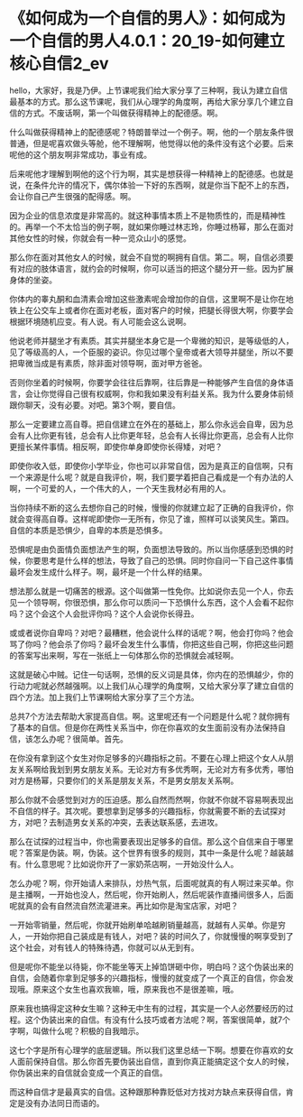 # 《如何成为一个自信的男人》：如何成为一个自信的男人4.0.1：20_19-如何建立核心自信2_ev

hello，大家好，我是乃伊。上节课呢我们给大家分享了三种啊，我认为建立自信最基本的方式。那么这节课呢，我们从心理学的角度啊，再给大家分享几个建立自信的方式。不废话啊，第一个叫做获得精神上的配德感。啊。

什么叫做获得精神上的配德感呢？特朗普举过一个例子。啊，他的一个朋友条件很普通，但是呢喜欢做头等舱，他不理解啊，他觉得以他的条件没有这个必要。后来呢他的这个朋友啊非常成功，事业有成。

后来呢他才理解到啊他的这个行为啊，其实是想获得一种精神上的配德感。也就是说，在条件允许的情况下，偶尔体验一下好的东西啊，就是你当下配不上的东西，会让你自己产生很强的配得感。啊。

因为企业的信息浓度是非常高的。就这种事情本质上不是物质性的，而是精神性的。再举一个不太恰当的例子啊，就如果你睡过林志玲，你睡过杨幂，那么在面对其他女性的时候，你就会有一种一览众山小的感觉。

那么你在面对其他女人的时候，就会不自觉的啊拥有自信。第二。啊，自信必须要有对应的肢体语言，就约会的时候啊，你可以适当的把这个腿分开一些。因为扩展身体的坐姿。

你体内的睾丸酮和血清素会增加这些激素呢会增加你的自信，这里啊不是让你在地铁上在公交车上或者你在面对老板，面对客户的时候，把腿长得很大啊，你要学会根据环境随机应变。有人说。有人可能会这么说啊。

他说老师并腿坐才有素质。其实并腿坐本身它是一个卑微的知识，是等级低的人，见了等级高的人，一个臣服的姿识。你见过哪个皇帝或者大领导并腿坐，所以不要把卑微当成是有素质，除非面对领导啊，面对甲方爸爸。

否则你坐着的时候啊，你要学会往往后靠啊，往后靠是一种能够产生自信的身体语言，会让你觉得自己很有权威啊，你和我如果没有利益关系。我为什么要身体前倾跟你聊天，没有必要。对吧。第3个啊，要自信。

那么一定要建立高自尊。把自信建立在外在的基础上，那么你永远会自卑，因为总会有人比你更有钱，总会有人比你更年轻，总会有人长得比你更高，总会有人比你更擅长某件事情。相反啊，即使你单身即使你长得矮，对吧？

即使你收入低，即使你小学毕业，你也可以非常自信，因为是真正的自信啊，只有一个来源是什么呢？就是自我评价，啊，我们要学着把自己看成是一个有办法的人啊，一个可爱的人，一个伟大的人，一个天生我材必有用的人。

当你持续不断的这么去想你自己的时候，慢慢的你就建立起了正确的自我评价，你就会变得高自尊。这样呢即使你一无所有，你见了谁，照样可以谈笑风生。第四。自信的本质是恐惧少，自卑的本质是恐惧多。

恐惧呢是由负面情负面想法产生的啊，负面想法导致的。所以当你感感到恐惧的时候，你要思考是什么样的想法，导致了自己的恐惧。同时你自问一下自己这件事情最坏会发生成什么样子。啊，最坏是一个什么样的结果。

想法那么就是一切痛苦的根源。这个叫做第一性免你。比如说你去见一个人，你去见一个领导啊，你很恐惧，那么你可以质问一下恐惧什么东西，这个人会看不起你吗？这个会这个人会批评你吗？这个人会说你长得丑。

或或者说你自卑吗？对吧？最糟糕，他会说什么样的话呢？啊，他会打你吗？他会骂了你吗？他会杀了你吗？最坏会发生什么事情，你把这些自己啊，你把这些问题的答案写出来啊，写在一张纸上一句体那么你的恐惧就会减轻啊。

这就是破心中贼。记住一句话啊，恐惧的反义词是具体，你内在的恐惧越少，你的行动力呢就必然越强啊。以上我们从心理学的角度啊，又给大家分享了建立自信的四个方法。加上我们上节课啊给大家分享了三个方法。

总共7个方法去帮助大家提高自信。啊。这里呢还有一个问题是什么呢？就你拥有了基本的自信。但是你在两性关系当中，你在你喜欢的女生面前没有办法保持自信，该怎么办呢？很简单。首先。

在你没有拿到这个女生对你足够多的兴趣指标之前。不要在心理上把这个女人从朋友关系啊给我划到男女朋友关系。无论对方有多优秀啊，无论对方有多优秀，哪怕对方是杨幂，只要你们的关系是朋友关系，不是男女朋友关系啊。

那么你就不会感觉到对方的压迫感。那么自然而然啊，你就不你就不容易啊表现出不自信的样子。其次呢。要想拿到足够多的兴趣指标，你就需要不断的去试探对方，对吧？去制造男女关系的冲突，去表达联系感，去进攻。

那么在试探的过程当中，你也需要表现出足够多的自信。那么这个自信来自于哪里呢？答案是伪装。啊，伪装。这个世界有很多的规则，其中一条是什么呢？越装越有。什么意思呢？比如说你开了一家奶茶店啊，一开始没什么人。

怎么办呢？啊，你开始请人来排队，炒热气氛，后面呢就真的有人啊过来买单。你是主播啊，一开始也没人，然后呢，你开始刷人，然后呢装作直播间很多人，后面呢就真的会有自然流自然流灌进来。再比如你是淘宝店家，对吧？

一开始零销量，然后呢，你就开始刷单哈越刷销量越高，就越有人买单。你是穷人，一开始你把自己装成是有钱人，对吧？装的时间久了，你就慢慢的啊享受到了这个社会，对有钱人的特殊待遇，你就可以从无到有。

但是呢你不能坐以待毙，你不能坐等天上掉馅饼砸中你，明白吗？这个伪装出来的自信，会随着你拿到足够多的兴趣指标，慢慢的就变成了一个真正的自信，你会发现哦。原来这个女生也喜欢我嘛，哦，原来我也不是很差嘛，哦。

原来我也搞得定这种女生嘛？这种无中生有的过程，其实是一个人必然要经历的过程。这个伪装出来的自信。有没有什么技巧或者方法呢？啊，答案很简单，就7个字啊，叫做什么呢？积极的自我暗示。

这七个字是所有心理学的底层逻辑。所以我们这里总结一下啊。想要在你喜欢的女人面前保持自信。那么你首先要伪装出自信，直到你真正能搞定这个女人的时候，你伪装出来的自信就会变成一个真正的自信。

而这种自信才是最真实的自信。这种跟那种靠贬低对方找对方缺点来获得自信，肯定是没有办法同日而语的。